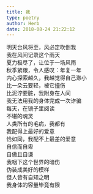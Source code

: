 ```yaml
---  
title: 我  
type: poetry  
author: Herb  
date: 2018-08-24 21:22:12    
---  
```

明天台风将至，风必定吹倒我  
我在风间记录这个雨天  
夏力极尽了，让位于一场风雨  
秋季紧跟，令人感叹：年复一年    
内心探索越久，我越觉得自己渺小  
比一朵云要轻，被它撞伤  
比泥泞要脏，我附身在人间  
我无法用我的身体完成一次诈骗    
每天，在镜子里阅读  
不堪的魂灵  
人类所有的毛病，我都有  
我配得上最好的爱意  
恰如同，我配不上最差的爱意    
自信而自卑  
自傲且自谦  
我咽下这个世界的暗伤  
伪装成美好的模样  
但人皆有自知之明  
我身体的容量毕竟有限